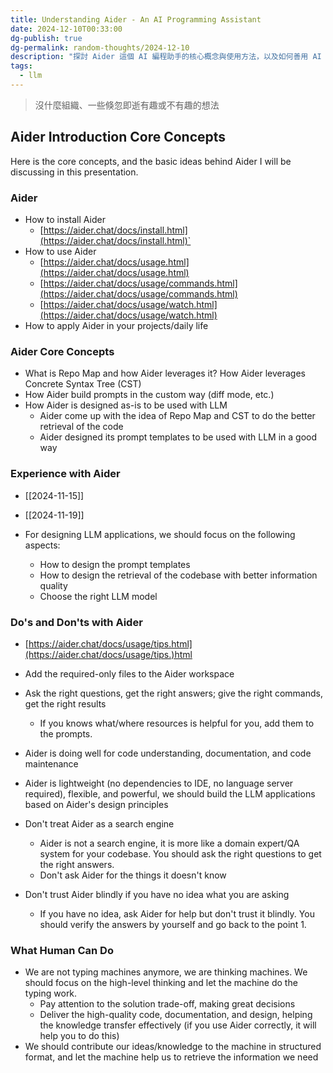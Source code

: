 ```yaml
---
title: Understanding Aider - An AI Programming Assistant
date: 2024-12-10T00:33:00
dg-publish: true
dg-permalink: random-thoughts/2024-12-10
description: "探討 Aider 這個 AI 編程助手的核心概念與使用方法，以及如何善用 AI 工具來提升軟體開發效率，同時思考人類在 AI 時代的角色轉變"
tags:
  - llm
---
```

> 沒什麼組織、一些倏忽即逝有趣或不有趣的想法

## Aider Introduction Core Concepts

Here is the core concepts, and the basic ideas behind Aider I will be discussing in this presentation.

### Aider

- How to install Aider 
  - [https://aider.chat/docs/install.html](https://aider.chat/docs/install.html)`
- How to use Aider 
  - [https://aider.chat/docs/usage.html](https://aider.chat/docs/usage.html)
  - [https://aider.chat/docs/usage/commands.html](https://aider.chat/docs/usage/commands.html)
  - [https://aider.chat/docs/usage/watch.html](https://aider.chat/docs/usage/watch.html)
- How to apply Aider in your projects/daily life

### Aider Core Concepts

- What is Repo Map and how Aider leverages it? How Aider leverages Concrete Syntax Tree (CST)
- How Aider build prompts in the custom way (diff mode, etc.)
- How Aider is designed as-is to be used with LLM
  - Aider come up with the idea of Repo Map and CST to do the better retrieval of the code
  - Aider designed its prompt templates to be used with LLM in a good way

### Experience with Aider

- [[2024-11-15]]
- [[2024-11-19]]

- For designing LLM applications, we should focus on the following aspects:
  - How to design the prompt templates
  - How to design the retrieval of the codebase with better information quality
  - Choose the right LLM model

### Do's and Don'ts with Aider

- [https://aider.chat/docs/usage/tips.html](https://aider.chat/docs/usage/tips.)html
- Add the required-only files to the Aider workspace
- Ask the right questions, get the right answers; give the right commands, get the right results
  - If you knows what/where resources is helpful for you, add them to the prompts.
- Aider is doing well for code understanding, documentation, and code maintenance
- Aider is lightweight (no dependencies to IDE, no language server required), flexible, and powerful, we should build the LLM applications based on Aider's design principles

- Don't treat Aider as a search engine
  - Aider is not a search engine, it is more like a domain expert/QA system for your codebase. You should ask the right questions to get the right answers.
  - Don't ask Aider for the things it doesn't know
- Don't trust Aider blindly if you have no idea what you are asking
  - If you have no idea, ask Aider for help but don't trust it blindly. You should verify the answers by yourself and go back to the point 1.

### What Human Can Do

- We are not typing machines anymore, we are thinking machines. We should focus on the high-level thinking and let the machine do the typing work.
  - Pay attention to the solution trade-off, making great decisions
  - Deliver the high-quality code, documentation, and design, helping the knowledge transfer effectively (if you use Aider correctly, it will help you to do this)
- We should contribute our ideas/knowledge to the machine in structured format, and let the machine help us to retrieve the information we need
